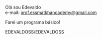 Olá sou Edevaldo   
e-mail: prof.essmatkhancademy@gmail.com

Farei um programa básico!

EDEVALDOSS/EDEVALDOSS 
